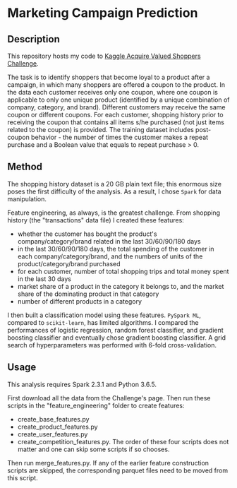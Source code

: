 # Marketing Campaign Prediction #

## Description ##
This repository hosts my code to [Kaggle Acquire Valued Shoppers Challenge](https://www.kaggle.com/c/acquire-valued-shoppers-challenge/). 

The task is to identify shoppers that become loyal to a product after a campaign, in which many shoppers are offered a coupon to the product. In the data each customer receives only one coupon, where one coupon is applicable to only one unique product (identified by a unique combination of company, category, and brand). Different customers may receive the same coupon or different coupons. For each customer, shopping history prior to receiving the coupon that contains all items s/he purchased (not just items related to the coupon) is provided. The training dataset includes post-coupon behavior - the number of times the customer makes a repeat purchase and a Boolean value that equals to repeat purchase > 0. 

## Method ##
The shopping history dataset is a 20 GB plain text file; this enormous size poses the first difficulty of the analysis. As a result, I chose `Spark` for data manipulation. 

Feature engineering, as always, is the greatest challenge. From shopping history (the "transactions" data file) I created these features:
* whether the customer has bought the product's company/category/brand related in the last 30/60/90/180 days
* in the last 30/60/90/180 days, the total spending of the customer in each company/category/brand, and the numbers of units of the product/category/brand purchased
* for each customer, number of total shopping trips and total money spent in the last 30 days
* market share of a product in the category it belongs to, and the market share of the dominating product in that category
* number of different products in a category

I then built a classification model using these features. `PySpark ML`, compared to `scikit-learn`, has limited algorithms. I compared the performances of logistic regression, random forest classifier, and gradient boosting classifier and eventually chose gradient boosting classifier. A grid search of hyperparameters was performed with 6-fold cross-validation. 


## Usage ##
This analysis requires Spark 2.3.1 and Python 3.6.5. 

First download all the data from the Challenge's page. Then run these scripts in the "feature_engineering" folder to create features: 
* create_base_features.py
* create_product_features.py
* create_user_features.py
* create_competition_features.py. 
The order of these four scripts does not matter and one can skip some scripts if so chooses. 

Then run merge_features.py. If any of the earlier feature construction scripts are skipped, the corresponding parquet files need to be moved from this script. 
